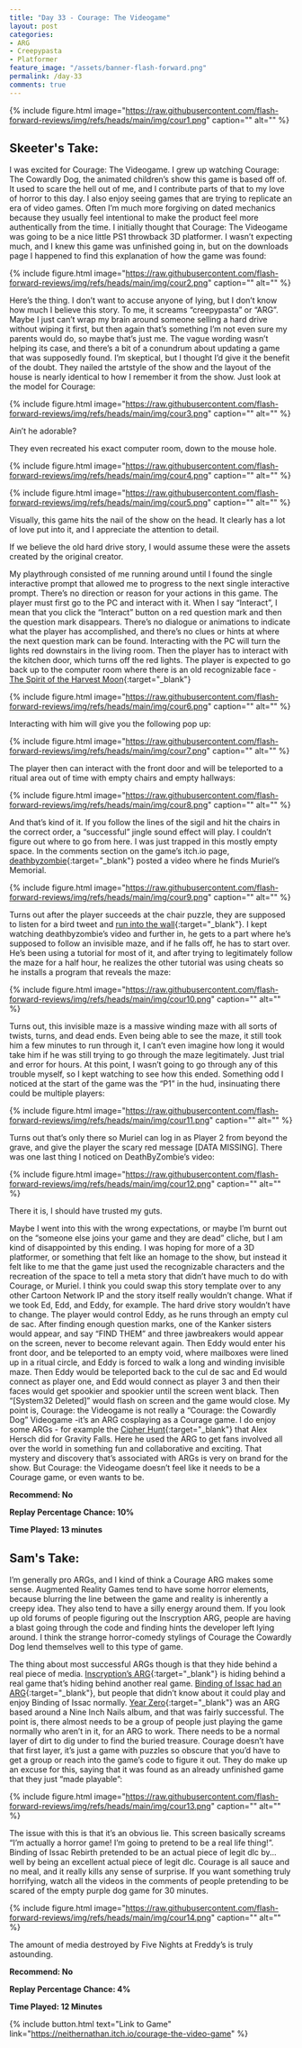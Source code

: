 ```yaml
---
title: "Day 33 - Courage: The Videogame"
layout: post
categories:
- ARG
- Creepypasta
- Platformer
feature_image: "/assets/banner-flash-forward.png"
permalink: /day-33
comments: true
---
```


{% include figure.html image="https://raw.githubusercontent.com/flash-forward-reviews/img/refs/heads/main/img/cour1.png" caption="" alt="" %}

## Skeeter's Take:

I was excited for Courage: The Videogame. 
I grew up watching Courage: The Cowardly Dog, the animated children’s show this game is based off of. It used to scare the hell out of me, and I contribute parts of that to my love of horror to this day. 
I also enjoy seeing games that are trying to replicate an era of video games. Often I’m much more forgiving on dated mechanics because they usually feel intentional to make the product feel more authentically from the time. 
I initially thought that Courage: The Videogame was going to be a nice little PS1 throwback 3D platformer. I wasn’t expecting much, and I knew this game was unfinished going in, but on the downloads page I happened to find this explanation of how the game was found: 

{% include figure.html image="https://raw.githubusercontent.com/flash-forward-reviews/img/refs/heads/main/img/cour2.png" caption="" alt="" %}

Here’s the thing. I don’t want to accuse anyone of lying, but I don’t know how much I believe this story. To me, it screams “creepypasta” or “ARG”. Maybe I just can’t wrap my brain around someone selling a hard drive without wiping it first, but then again that’s something I’m not even sure my parents would do, so maybe that’s just me. The vague wording wasn’t helping its case, and there’s a bit of a conundrum about updating a game that was supposedly found. 
I’m skeptical, but I thought I’d give it the benefit of the doubt. 
They nailed the artstyle of the show and the layout of the house is nearly identical to how I remember it from the show. Just look at the model for Courage:

{% include figure.html image="https://raw.githubusercontent.com/flash-forward-reviews/img/refs/heads/main/img/cour3.png" caption="" alt="" %}

Ain’t he adorable?  

They even recreated his exact computer room, down to the mouse hole. 

{% include figure.html image="https://raw.githubusercontent.com/flash-forward-reviews/img/refs/heads/main/img/cour4.png" caption="" alt="" %}

{% include figure.html image="https://raw.githubusercontent.com/flash-forward-reviews/img/refs/heads/main/img/cour5.png" caption="" alt="" %}

Visually, this game hits the nail of the show on the head. It clearly has a lot of love put into it, and I appreciate the attention to detail. 

If we believe the old hard drive story, I would assume these were the assets created by the original creator.

My playthrough consisted of me running around until I found the single interactive prompt  that allowed me to progress to the next single interactive prompt. There’s no direction or reason for your actions in this game. The player must first go to the PC and interact with it. When I say “Interact”, I mean that you click the “Interact” button on a red question mark and then the question mark disappears. There’s no dialogue or animations to indicate what the player has accomplished, and there’s no clues or hints at where the next question mark can be found. 
Interacting with the PC will turn the lights red downstairs in the living room. Then the player has to interact with the kitchen door, which turns off the red lights. The player is expected to go back up to the computer room where there is an old recognizable face - [The Spirit of the Harvest Moon](https://www.youtube.com/watch?v=_9QdUSCBB_U){:target="_blank"}

{% include figure.html image="https://raw.githubusercontent.com/flash-forward-reviews/img/refs/heads/main/img/cour6.png" caption="" alt="" %}

Interacting with him will give you the following pop up: 

{% include figure.html image="https://raw.githubusercontent.com/flash-forward-reviews/img/refs/heads/main/img/cour7.png" caption="" alt="" %}

The player then can interact with the front door and will be teleported to a ritual area out of time with empty chairs and empty hallways:

{% include figure.html image="https://raw.githubusercontent.com/flash-forward-reviews/img/refs/heads/main/img/cour8.png" caption="" alt="" %}

And that’s kind of it. If you follow the lines of the sigil and hit the chairs in the correct order, a “successful” jingle sound effect will play. 
I couldn’t figure out where to go from here. I was just trapped in this mostly empty space. 
In the comments section on the game’s itch.io page, [deathbyzombie](https://www.youtube.com/@DeathByZombieGames){:target="_blank"} posted a video where he finds Muriel’s Memorial. 

{% include figure.html image="https://raw.githubusercontent.com/flash-forward-reviews/img/refs/heads/main/img/cour9.png" caption="" alt="" %}

Turns out after the player succeeds at the chair puzzle, they are supposed to listen for a bird tweet and [run into the wall](https://www.youtube.com/watch?v=Kn-aHjCKL4w&t=471s){:target="_blank"}. I kept watching deathbyzombie’s video and further in, he gets to a part where he’s supposed to follow an invisible maze, and if he falls off, he has to start over. He’s been using a tutorial for most of it, and after trying to legitimately follow the maze for a half hour, he realizes the other tutorial was using cheats so he installs a program that reveals the maze:

{% include figure.html image="https://raw.githubusercontent.com/flash-forward-reviews/img/refs/heads/main/img/cour10.png" caption="" alt="" %}

Turns out, this invisible maze is a massive winding maze with all sorts of twists, turns, and dead ends.
Even being able to see the maze, it still took him a few minutes to run through it, I can’t even imagine how long it would take him if he was still trying to go through the maze legitimately. Just trial and error for hours. 
At this point, I wasn’t going to go through any of this trouble myself, so I kept watching to see how this ended. 
Something odd I noticed at the start of the game was the “P1” in the hud, insinuating there could be multiple players:

{% include figure.html image="https://raw.githubusercontent.com/flash-forward-reviews/img/refs/heads/main/img/cour11.png" caption="" alt="" %}

Turns out that’s only there so Muriel can log in as Player 2 from beyond the grave, and give the player the scary red message [DATA MISSING].
There was one last thing I noticed on DeathByZombie’s video: 

{% include figure.html image="https://raw.githubusercontent.com/flash-forward-reviews/img/refs/heads/main/img/cour12.png" caption="" alt="" %}

There it is, I should have trusted my guts. 

Maybe I went into this with the wrong expectations, or maybe I’m burnt out on the “someone else joins your game and they are dead” cliche, but I am kind of disappointed by this ending. I was hoping for more of a 3D platformer, or something that felt like an homage to the show, but instead it felt like to me that the game just used the recognizable characters and the recreation of the space to tell a meta story that didn’t have much to do with Courage, or Muriel. 
I think you could swap this story template over to any other Cartoon Network IP and the story itself really wouldn’t change. 
What if we took Ed, Edd, and Eddy, for example. 
The hard drive story wouldn’t have to change. 
The player would control Eddy, as he runs through an empty cul de sac. After finding enough question marks, one of the Kanker sisters would appear, and say “FIND THEM” and three jawbreakers would appear on the screen, never to become relevant again. Then Eddy would enter his front door, and be teleported to an empty void, where mailboxes were lined up in a ritual circle, and Eddy is forced to walk a long and winding invisible maze. Then Eddy would be teleported back to the cul de sac and Ed would connect as player one, and Edd would connect as player 3 and then their faces would get spookier and spookier until the screen went black. Then “[System32 Deleted]” would flash on screen and the game would close. 
My point is, Courage: the Videogame is not really a “Courage: the Cowardly Dog” Videogame -it’s an ARG cosplaying as a Courage game. 
I do enjoy some ARGs - for example the [Cipher Hunt](https://en.wikipedia.org/wiki/Cipher_Hunt){:target="_blank"} that Alex Hersch did for Gravity Falls. Here he used the ARG to get fans involved all over the world in something fun and collaborative and exciting. That mystery and discovery that’s associated with ARGs is very on brand for the show. But Courage: the Videogame doesn’t feel like it needs to be a Courage game, or even wants to be.

**Recommend: No**

**Replay Percentage Chance: 10%**

**Time Played: 13 minutes**

## Sam's Take:

I’m generally pro ARGs, and I kind of think a Courage ARG makes some sense. Augmented Reality Games tend to have some horror elements, because blurring the line between the game and reality is inherently a creepy idea. They also tend to have a silly energy around them. If you look up old forums of people figuring out the Inscryption ARG, people are having a blast going through the code and finding hints the developer left lying around. I think the strange horror-comedy stylings of Courage the Cowardly Dog lend themselves well to this type of game.  

The thing about most successful ARGs though is that they hide behind a real piece of media. [Inscryption’s ARG](https://docs.google.com/document/d/1O5R23P03Kn79gBLANXiR97yFaTisA7LwT17SApuKd64/edit#heading=h.rqas35sjn5p8t){:target="_blank"} is hiding behind a real game that’s hiding behind another real game. [Binding of Issac had an ARG](https://www.reddit.com/r/bindingofisaac/comments/3ss8oo/the_afterbirth_arg_a_stepbystep_summary/){:target="_blank"}, but people that didn’t know about it could play and enjoy Binding of Issac normally. [Year Zero](https://en.wikipedia.org/wiki/Campaign_timeline_of_Year_Zero){:target="_blank"} was an ARG based around a Nine Inch Nails album, and that was fairly successful. The point is, there almost needs to be a group of people just playing the game normally who aren’t in it, for an ARG to work. There needs to be a normal layer of dirt to dig under to find the buried treasure. Courage doesn’t have that first layer, it’s just a game with puzzles so obscure that you’d have to get a group or reach into the game’s code to figure it out. They do make up an excuse for this, saying that it was found as an already unfinished game that they just “made playable”:

{% include figure.html image="https://raw.githubusercontent.com/flash-forward-reviews/img/refs/heads/main/img/cour13.png" caption="" alt="" %}

The issue with this is that it’s an obvious lie. This screen basically screams “I’m actually a horror game! I’m going to pretend to be a real life thing!”. Binding of Issac Rebirth pretended to be an actual piece of legit dlc by... well by being an excellent actual piece of legit dlc. Courage is all sauce and no meal, and it really kills any sense of surprise. If you want something truly horrifying, watch all the videos in the comments of people pretending to be scared of the empty purple dog game for 30 minutes.

{% include figure.html image="https://raw.githubusercontent.com/flash-forward-reviews/img/refs/heads/main/img/cour14.png" caption="" alt="" %}

The amount of media destroyed by Five Nights at Freddy’s is truly astounding.

**Recommend: No**

**Replay Percentage Chance: 4%**

**Time Played: 12 Minutes**

{% include button.html text="Link to Game" link="https://neithernathan.itch.io/courage-the-video-game" %}